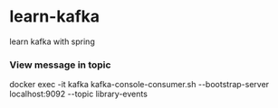 # learn-kafka
learn kafka with spring
### View message in topic
docker exec -it kafka kafka-console-consumer.sh --bootstrap-server localhost:9092 --topic library-events

